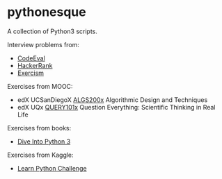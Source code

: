 # pythonesque

A collection of Python3 scripts.

Interview problems from:
   * [CodeEval](https://github.com/egalli64/pythonesque/tree/master/ce/)
   * [HackerRank](https://github.com/egalli64/pythonesque/tree/master/hr/)
   * [Exercism](https://github.com/egalli64/pythonesque/tree/master/exercism/)

Exercises from MOOC:
   * edX UCSanDiegoX [ALGS200x](https://github.com/egalli64/pythonesque/tree/master/algs200x/) Algorithmic Design and Techniques
   * edX UQx [QUERY101x](https://github.com/egalli64/pythonesque/tree/master/query101/) Question Everything: Scientific Thinking in Real Life

Exercises from books:
   * [Dive Into Python 3](https://github.com/egalli64/pythonesque/tree/master/dive/)

Exercises from Kaggle:
   * [Learn Python Challenge](https://github.com/egalli64/pythonesque/tree/master/kaggle/LearnPythonChallenge/)